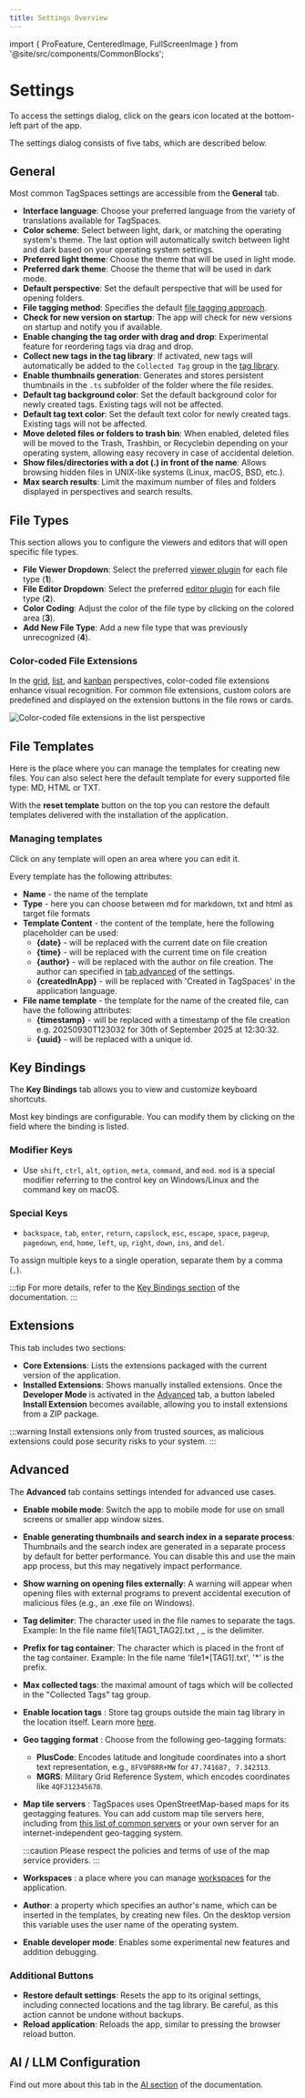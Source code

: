 ```yaml
---
title: Settings Overview
---
```


import { ProFeature, CenteredImage, FullScreenImage } from '@site/src/components/CommonBlocks';

# Settings

To access the settings dialog, click on the gears icon located at the bottom-left part of the app.

<FullScreenImage
caption="Access the settings of the app"
src="/media/settings/open-settings.jpg"
maxWidth={500}
/>

The settings dialog consists of five tabs, which are described below.

## General

Most common TagSpaces settings are accessible from the **General** tab.

<FullScreenImage
caption="Settings - General Tab"
src="/media/settings/settings-general.jpg"
maxWidth={700}
/>

- **Interface language**: Choose your preferred language from the variety of translations available for TagSpaces.
- **Color scheme**: Select between light, dark, or matching the operating system's theme. The last option will automatically switch between light and dark based on your operating system settings.
- **Preferred light theme**: Choose the theme that will be used in light mode.
- **Preferred dark theme**: Choose the theme that will be used in dark mode.
- **Default perspective**: Set the default perspective that will be used for opening folders.
- **File tagging method**: Specifies the default [file tagging approach](/tagging#file-tagging).
- **Check for new version on startup**: The app will check for new versions on startup and notify you if available.
- **Enable changing the tag order with drag and drop**: Experimental feature for reordering tags via drag and drop.
- **Collect new tags in the tag library**: If activated, new tags will automatically be added to the `Collected Tag` group in the [tag library](/ui/taglibrary).
- **Enable thumbnails generation**: Generates and stores persistent thumbnails in the `.ts` subfolder of the folder where the file resides.
- **Default tag background color**: Set the default background color for newly created tags. Existing tags will not be affected.
- **Default tag text color**: Set the default text color for newly created tags. Existing tags will not be affected.
- **Move deleted files or folders to trash bin**: When enabled, deleted files will be moved to the Trash, Trashbin, or Recyclebin depending on your operating system, allowing easy recovery in case of accidental deletion.
- **Show files/directories with a dot (.) in front of the name**: Allows browsing hidden files in UNIX-like systems (Linux, macOS, BSD, etc.).
- **Max search results**: Limit the maximum number of files and folders displayed in perspectives and search results.

## File Types

This section allows you to configure the viewers and editors that will open specific file types.

<FullScreenImage
caption="Adjusting the file associations"
src="/media/settings/settings-tab-file-types.jpg"
maxWidth={700}
/>

- **File Viewer Dropdown**: Select the preferred [viewer plugin](/viewing-files/) for each file type (**1**).
- **File Editor Dropdown**: Select the preferred [editor plugin](/editing-files/) for each file type (**2**).
- **Color Coding**: Adjust the color of the file type by clicking on the colored area (**3**).
- **Add New File Type**: Add a new file type that was previously unrecognized (**4**).

### Color-coded File Extensions

In the [grid](/perspectives/grid), [list](/perspectives/list), and [kanban](/perspectives/kanban) perspectives, color-coded file extensions enhance visual recognition. For common file extensions, custom colors are predefined and displayed on the extension buttons in the file rows or cards.

![Color-coded file extensions in the list perspective](/media/settings/color-coded-file-extensions.jpg)

## File Templates

Here is the place where you can manage the templates for creating new files. You can also select here the default template for every supported file type: MD, HTML or TXT.

<FullScreenImage
caption="Tab file templates in the settings"
src="/media/settings/settings-templates.avif"
maxWidth={700}
/>

With the **reset template** button on the top you can restore the default templates delivered with the installation of the application.

### Managing templates

Click on any template will open an area where you can edit it.

<FullScreenImage
caption="Managing templates in the settings"
src="/media/settings/settings-edit-template.avif"
maxWidth={700}
/>

Every template has the following attributes:

- **Name** - the name of the template
- **Type** - here you can choose between md for markdown, txt and html as target file formats
- **Template Content** - the content of the template, here the following placeholder can be used:
  - **\{date\}** - will be replaced with the current date on file creation
  - **\{time\}** - will be replaced with the current time on file creation
  - **\{author\}** - will be replaced with the author on file creation. The author can specified in [tab advanced](/ui/settings#advanced) of the settings.
  - **\{createdInApp\}** - will be replaced with 'Created in TagSpaces' in the application language.
- **File name template** - the template for the name of the created file, can have the following attributes:
  - **\{timestamp\}** - will be replaced with a timestamp of the file creation e.g. 20250930T123032 for 30th of September 2025 at 12:30:32.
  - **\{uuid\}** - will be replaced with a unique id.

## Key Bindings

The **Key Bindings** tab allows you to view and customize keyboard shortcuts.

<FullScreenImage
caption="Changing the key bindings"
src="/media/settings/settings-key-bindings.jpg"
maxWidth={700}
/>

Most key bindings are configurable. You can modify them by clicking on the field where the binding is listed.

### Modifier Keys

- Use `shift`, `ctrl`, `alt`, `option`, `meta`, `command`, and `mod`. `mod` is a special modifier referring to the control key on Windows/Linux and the command key on macOS.

### Special Keys

- `backspace`, `tab`, `enter`, `return`, `capslock`, `esc`, `escape`, `space`, `pageup`, `pagedown`, `end`, `home`, `left`, `up`, `right`, `down`, `ins`, and `del`.

To assign multiple keys to a single operation, separate them by a comma (`,`).

:::tip
For more details, refer to the [Key Bindings section](/ui/keybindings) of the documentation.
:::

## Extensions

This tab includes two sections:

- **Core Extensions**: Lists the extensions packaged with the current version of the application.
- **Installed Extensions**: Shows manually installed extensions. Once the **Developer Mode** is activated in the [Advanced](#advanced) tab, a button labeled **Install Extension** becomes available, allowing you to install extensions from a ZIP package.

<FullScreenImage
caption="Settings - Extensions Tab"
src="/media/settings/settings-extensions.jpg"
maxWidth={700}
/>

:::warning
Install extensions only from trusted sources, as malicious extensions could pose security risks to your system.
:::

## Advanced

The **Advanced** tab contains settings intended for advanced use cases.

<FullScreenImage
caption="Settings - Advanced Tab"
src="/media/settings/settings-advanced.avif"
maxWidth={700}
/>

- **Enable mobile mode**: Switch the app to mobile mode for use on small screens or smaller app window sizes.
- **Enable generating thumbnails and search index in a separate process**: Thumbnails and the search index are generated in a separate process by default for better performance. You can disable this and use the main app process, but this may negatively impact performance.
- **Show warning on opening files externally**: A warning will appear when opening files with external programs to prevent accidental execution of malicious files (e.g., an .exe file on Windows).
- **Tag delimiter**: The character used in the file names to separate the tags. Example: In the file name file1[TAG1_TAG2].txt , \_ is the delimiter.
- **Prefix for tag container**: The character which is placed in the front of the tag container. Example: In the file name 'file1*[TAG1].txt', '*' is the prefix.
- **Max collected tags**: the maximal amount of tags which will be collected in the "Collected Tags" tag group.
- **Enable location tags** <ProFeature />: Store tag groups outside the main tag library in the location itself. Learn more [here](/ui/taglibrary/#location-tags).
- **Geo tagging format** <ProFeature />: Choose from the following geo-tagging formats:
  - **PlusCode**: Encodes latitude and longitude coordinates into a short text representation, e.g., `8FV9P8RR+MW` for `47.741687, 7.342313`.
  - **MGRS**: Military Grid Reference System, which encodes coordinates like `4QFJ12345678`.
- **Map tile servers** <ProFeature />: TagSpaces uses OpenStreetMap-based maps for its geotagging features. You can add custom map tile servers here, including from [this list of common servers](https://wiki.openstreetmap.org/wiki/Tile_servers) or your own server for an internet-independent geo-tagging system.

  :::caution
  Please respect the policies and terms of use of the map service providers.
  :::

- **Workspaces** <ProFeature />: a place where you can manage [workspaces](/workspaces) for the application.
- **Author**: a property which specifies an author's name, which can be inserted in the templates, by creating new files. On the desktop version this variable uses the user name of the operating system.
- **Enable developer mode**: Enables some experimental new features and addition debugging.

### Additional Buttons

- **Restore default settings**: Resets the app to its original settings, including connected locations and the tag library. Be careful, as this action cannot be undone without backups.
- **Reload application**: Reloads the app, similar to pressing the browser reload button.

## AI / LLM Configuration

Find out more about this tab in the [AI section](/ai) of the documentation.

<CenteredImage
caption="Ollama connected in TagSpaces"
src="/media/ai/settung-ollama-running.avif"
/>

